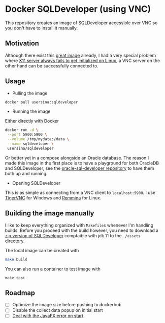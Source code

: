 # Docker SQLDeveloper (using VNC)

This repository creates an image of SQLDeveloper accessible over VNC so you don't have to install it manually.

## Motivation

Although there exist this [great image](https://github.com/marcelhuberfoo/docker-sqldeveloper) already, I had a very
special problem where [X11 server always fails to get initialized on Linux](https://stackoverflow.com/questions/74112126/unable-to-init-xserver-inside-a-docker-container-on-popos), a VNC server on the other hand can be successfully
connected to.

## Usage

- Pulling the image

```bash
docker pull usersina:sqldeveloper
```

- Running the image

Either directly with Docker

```bash
docker run -d \
 --port 5900:5900 \
 --volume /tmp/mydata:/data \
 --name sqldeveloper \
 usersina/sqldeveloper
```

Or better yet in a compose alongside an Oracle database.
The reason I made this image in the first place is to have a playground for both OracleDB and SQLDeveloper, see the [oracle-sql-developer repository](https://github.com/usersina/oracle-sqldeveloper-docker) to have them both up and running.

- Opening SQLDeveloper

This is as simple as connecting from a VNC client to `localhost:5900`.
I use [TigerVNC](https://tigervnc.org/) for Windows and [Remmina](https://remmina.org/) for Linux.

## Building the image manually

I like to keep everything organized with `Makefile`s whenever I'm handling builds.
Before you proceed with the build however, you need to download a [zip version of SQLDeveloper](https://www.oracle.com/database/sqldeveloper/technologies/download/#sqldev-install-linux) comptaible with jdk 11 to the `./assets` directory.

The local image can be created with

```bash
make build
```

You can also run a container to test image with

```
make test
```

## Roadmap

- [ ] Optimize the image size before pushing to dockerhub
- [ ] Disable the collect data popup on initial start
- [ ] [Deal with the JavaFX error on start](https://stackoverflow.com/questions/52484814/oracle-sql-developer-problem-initializing-welcome-page)
